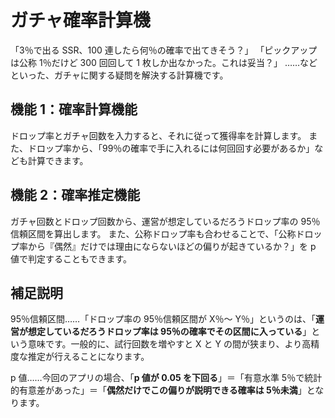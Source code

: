 # ガチャ確率計算機

「3％で出る SSR、100 連したら何％の確率で出てきそう？」
「ピックアップは公称 1％だけど 300 回回して 1 枚しか出なかった。これは妥当？」
……などといった、ガチャに関する疑問を解決する計算機です。

## 機能 1：確率計算機能

ドロップ率とガチャ回数を入力すると、それに従って獲得率を計算します。
また、ドロップ率から、「99％の確率で手に入れるには何回回す必要があるか」なども計算できます。

## 機能 2：確率推定機能

ガチャ回数とドロップ回数から、運営が想定しているだろうドロップ率の 95％信頼区間を算出します。
また、公称ドロップ率も合わせることで、「公称ドロップ率から『偶然』だけでは理由にならないほどの偏りが起きているか？」を p 値で判定することもできます。

## 補足説明

95％信頼区間……「ドロップ率の 95％信頼区間が X％～ Y％」というのは、「**運営が想定しているだろうドロップ率は 95％の確率でその区間に入っている**」という意味です。一般的に、試行回数を増やすと X と Y の間が狭まり、より高精度な推定が行えることになります。

p 値……今回のアプリの場合、「**p 値が 0.05 を下回る**」＝「有意水準 5％で統計的有意差があった」＝「**偶然だけでこの偏りが説明できる確率は 5％未満**」となります。
